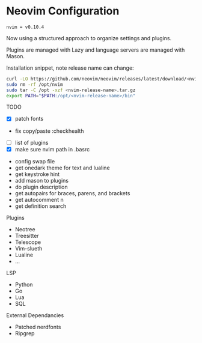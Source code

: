# Neovim Configuration

`nvim = v0.10.4`

Now using a structured approach to organize settings and plugins.

Plugins are managed with Lazy and language servers are managed with Mason.

Installation snippet, note release name can change:
```bash
curl -LO https://github.com/neovim/neovim/releases/latest/download/<nvim-release-name>.tar.gz
sudo rm -rf /opt/nvim
sudo tar -C /opt -xzf <nvim-release-name>.tar.gz
export PATH="$PATH:/opt/<nvim-release-name>/bin"
```

TODO
-[x] patch fonts
- fix copy/paste :checkhealth
-[ ] list of plugins
-[x] make sure nvim path in .basrc
- config swap file
- get onedark theme for text and lualine
- get keystroke hint
- add mason to plugins
- do plugin description
- get autopairs for braces, parens, and brackets
- get autocomment n
- get definition search

Plugins
- Neotree
- Treesitter
- Telescope
- Vim-slueth
- Lualine
- ...

LSP
- Python
- Go
- Lua
- SQL

External Dependancies
- Patched nerdfonts
- Ripgrep
